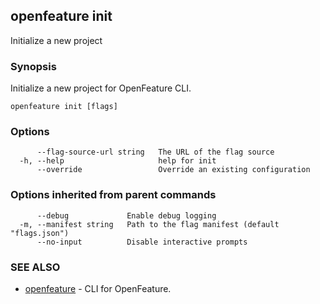 <!-- markdownlint-disable-file -->
<!-- WARNING: THIS DOC IS AUTO-GENERATED. DO NOT EDIT! -->
## openfeature init

Initialize a new project

### Synopsis

Initialize a new project for OpenFeature CLI.

```
openfeature init [flags]
```

### Options

```
      --flag-source-url string   The URL of the flag source
  -h, --help                     help for init
      --override                 Override an existing configuration
```

### Options inherited from parent commands

```
      --debug             Enable debug logging
  -m, --manifest string   Path to the flag manifest (default "flags.json")
      --no-input          Disable interactive prompts
```

### SEE ALSO

* [openfeature](openfeature.md)	 - CLI for OpenFeature.

